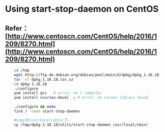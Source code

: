 #  Using start-stop-daemon on CentOS
## Refer： [http://www.centoscn.com/CentOS/help/2016/1209/8270.html](http://www.centoscn.com/CentOS/help/2016/1209/8270.html)
    
```sh
    cd /tmp    
    wget http://ftp.de.debian.org/debian/pool/main/d/dpkg/dpkg_1.16.18.tar.xz    
    tar -xf dpkg_1.16.18.tar.xz       
    cd dpkg-1.16.18   
    ./configure   
    yum install gcc   # error: no C compiler
    yum install ncurses-devel -y # error: no curses library found
  
    ./configure && make
    find / -name start-stop-daemon 

    #copy到/usr/local/sbin/下。
    cp /tmp/dpkg-1.16.18/utils/start-stop-daemon /usr/local/sbin/
    
```
